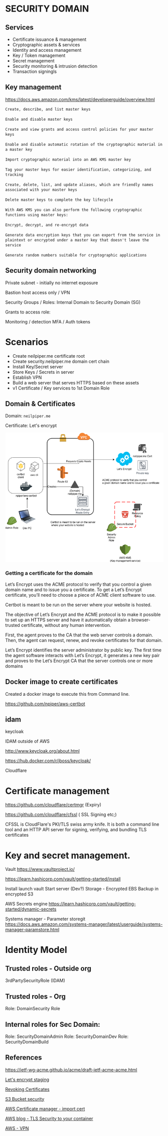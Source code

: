 # SECURITY DOMAIN

## Services

 * Certificate issuance & management
 * Cryptographic assets & services
 * Identity and access management
 * Key / Token management
 * Secret management
 * Security monitoring & intrusion detection
 * Transaction signingls

## Key management

https://docs.aws.amazon.com/kms/latest/developerguide/overview.html

```
Create, describe, and list master keys

Enable and disable master keys

Create and view grants and access control policies for your master keys

Enable and disable automatic rotation of the cryptographic material in a master key

Import cryptographic material into an AWS KMS master key

Tag your master keys for easier identification, categorizing, and tracking

Create, delete, list, and update aliases, which are friendly names associated with your master keys

Delete master keys to complete the key lifecycle

With AWS KMS you can also perform the following cryptographic functions using master keys:

Encrypt, decrypt, and re-encrypt data

Generate data encryption keys that you can export from the service in plaintext or encrypted under a master key that doesn't leave the service

Generate random numbers suitable for cryptographic applications
```

## Security domain networking

Private subnet - initially no internet exposure

Bastion host access only / VPN

Security Groups / Roles:
Internal Domain to Security Domain (SG)

Grants to access role:

Monitoring / detection
MFA / Auth tokens

# Scenarios

 * Create neilpiper.me certificate root
 * Create security.neilpiper.me domain cert chain
 * Install Key/Secret server
 * Store Keys / Secrets in server
 * Establish VPN
 * Build a web server that serves HTTPS based on these assets
 * v1 Certificate / Key services to 1st Domain Role

## Domain & Certificates

Domain: `neilpiper.me`

Certificate:   Let's encrypt

![Deploy diagram](SecOps-Certificates.png)

### Getting a certificate for the domain

Let’s Encrypt uses the ACME protocol to verify that you control a given domain name and to issue you a certificate. To get a Let’s Encrypt certificate, you’ll need to choose a piece of ACME client software to use.

Certbot is meant to be run on the server where your website is hosted.

The objective of Let’s Encrypt and the ACME protocol is to make it possible to set up an HTTPS server and have it automatically obtain a browser-trusted certificate, without any human intervention.

First, the agent proves to the CA that the web server controls a domain. Then, the agent can request, renew, and revoke certificates for that domain.

Let’s Encrypt identifies the server administrator by public key. The first time the agent software interacts with Let’s Encrypt, it generates a new key pair and proves to the Let’s Encrypt CA that the server controls one or more domains

## Docker image to create certificates

Created a docker image to execute this from Command line.

https://github.com/npiper/aws-certbot

## idam

keycloak

IDAM outside of AWS

http://www.keycloak.org/about.html

https://hub.docker.com/r/jboss/keycloak/  

Cloudflare

# Certificate management
https://github.com/cloudflare/certmgr (Expiry)


https://github.com/cloudflare/cfssl ( SSL Signing etc;)

CFSSL is CloudFlare's PKI/TLS swiss army knife. It is both a command line tool and an HTTP API server for signing, verifying, and bundling TLS certificates

# Key and secret management.

Vault
https://www.vaultproject.io/

https://learn.hashicorp.com/vault/getting-started/install

Install launch vault
Start server (Dev?)
Storage - Encrypted EBS
Backup in encrypted S3

AWS Secrets engine
https://learn.hashicorp.com/vault/getting-started/dynamic-secrets

Systems manager - Parameter storegit
https://docs.aws.amazon.com/systems-manager/latest/userguide/systems-manager-paramstore.html

# Identity Model

## Trusted roles - Outside org

3rdPartySecurityRole (IDAM)


## Trusted roles - Org

Role: DomainSecurity Role

## Internal roles for Sec Domain:

Role: SecurityDomainAdmin
Role: SecurityDomainDev
Role: SecurityDomainBuild


## References

https://ietf-wg-acme.github.io/acme/draft-ietf-acme-acme.html

[Let's encrypt staging](https://letsencrypt.org/docs/staging-environment/)

[Revoking Certificates](https://letsencrypt.org/docs/revoking/)

[S3 Bucket security](https://aws.amazon.com/blogs/security/how-to-use-bucket-policies-and-apply-defense-in-depth-to-help-secure-your-amazon-s3-data/)

[AWS Certificate manager - import cert](https://docs.aws.amazon.com/acm/latest/userguide/import-certificate-api-cli.html)


[AWS blog - TLS Security to your container](https://aws.amazon.com/blogs/compute/maintaining-transport-layer-security-all-the-way-to-your-container-part-2-using-aws-certificate-manager-private-certificate-authority/)

[AWS - VPN](https://docs.aws.amazon.com/vpc/latest/userguide/VPC_Scenario3.html)
